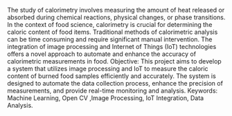 The study of calorimetry involves measuring the amount of heat released or absorbed during chemical reactions, physical changes, or phase transitions. In the context of food science, calorimetry is crucial for determining the caloric content of food items. Traditional methods of calorimetric analysis can be time consuming and require significant manual intervention. The integration of image processing and Internet of Things (IoT) technologies offers a novel approach to automate and enhance the accuracy of calorimetric measurements in food. Objective: This project aims to develop a system that utilizes image processing and IoT to measure the caloric content of burned food samples efficiently and accurately. The system is designed to automate the data collection process, enhance the precision of measurements, and provide real-time monitoring and analysis. Keywords: Machine Learning, Open CV ,Image Processing, IoT Integration, Data Analysis.
